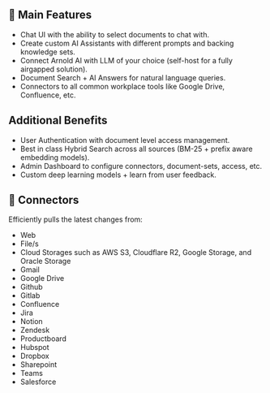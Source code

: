 ## 💃 Main Features

- Chat UI with the ability to select documents to chat with.
- Create custom AI Assistants with different prompts and backing knowledge sets.
- Connect Arnold AI with LLM of your choice (self-host for a fully airgapped solution).
- Document Search + AI Answers for natural language queries.
- Connectors to all common workplace tools like Google Drive, Confluence, etc.

## Additional Benefits

- User Authentication with document level access management.
- Best in class Hybrid Search across all sources (BM-25 + prefix aware embedding models).
- Admin Dashboard to configure connectors, document-sets, access, etc.
- Custom deep learning models + learn from user feedback.

## 🔌 Connectors

Efficiently pulls the latest changes from:

- Web
- File/s
- Cloud Storages such as AWS S3, Cloudflare R2, Google Storage, and Oracle Storage
- Gmail
- Google Drive
- Github
- Gitlab
- Confluence
- Jira
- Notion
- Zendesk
- Productboard
- Hubspot
- Dropbox
- Sharepoint
- Teams
- Salesforce
